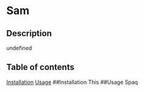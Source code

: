 
  # Sam
  ## Description
  undefined
  ## Table of contents
  [Installation](#Installation)
  [Usage](#Usage)
  ##Installation
  This
  ##Usage
  Spaq

